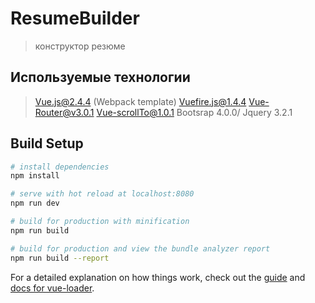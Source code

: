 # ResumeBuilder 
> конструктор резюме 

## Используемые технологии

> Vue.js@2.4.4 (Webpack template)
> Vuefire.js@1.4.4
> Vue-Router@v3.0.1
> Vue-scrollTo@1.0.1
> Bootsrap 4.0.0/ Jquery 3.2.1

## Build Setup

``` bash
# install dependencies
npm install

# serve with hot reload at localhost:8080
npm run dev

# build for production with minification
npm run build

# build for production and view the bundle analyzer report
npm run build --report
```

For a detailed explanation on how things work, check out the [guide](http://vuejs-templates.github.io/webpack/) and [docs for vue-loader](http://vuejs.github.io/vue-loader).
